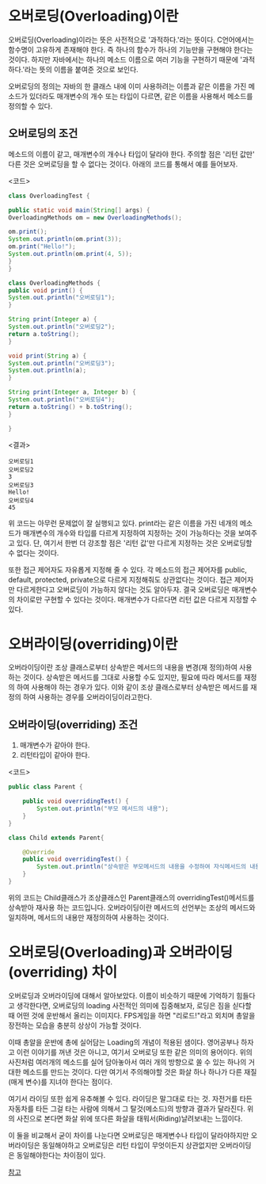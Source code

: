 # 오버로딩(Overloading)이란
오버로딩(Overloading)이라는 뜻은 사전적으로 '과적하다.'라는 뜻이다. C언어에서는 함수명이 고유하게 존재해야 한다. 즉 하나의 함수가 하나의 기능만을 구현해야 한다는 것이다. 하지만 자바에서는 하나의 메소드 이름으로 여러 기능을 구현하기 때문에 '과적하다.'라는 뜻의 이름을 붙여준 것으로 보인다.



오버로딩의 정의는 자바의 한 클래스 내에 이미 사용하려는 이름과 같은 이름을 가진 메소드가 있더라도 매개변수의 개수 또는 타입이 다르면, 같은 이름을 사용해서 메소드를 정의할 수 있다.

## 오버로딩의 조건
메소드의 이름이 같고, 매개변수의 개수나 타입이 달라야 한다. 주의할 점은 '리턴 값만' 다른 것은 오버로딩을 할 수 없다는 것이다. 아래의 코드를 통해서 예를 들어보자.



<코드>
```java
class OverloadingTest {

public static void main(String[] args) {
OverloadingMethods om = new OverloadingMethods();

om.print();
System.out.println(om.print(3));
om.print("Hello!");
System.out.println(om.print(4, 5));
}
}

class OverloadingMethods {
public void print() {
System.out.println("오버로딩1");
}

String print(Integer a) {
System.out.println("오버로딩2");
return a.toString();
}

void print(String a) {
System.out.println("오버로딩3");
System.out.println(a);
}

String print(Integer a, Integer b) {
System.out.println("오버로딩4");
return a.toString() + b.toString();
}

}

```

<결과>
```
오버로딩1
오버로딩2
3
오버로딩3
Hello!
오버로딩4
45
```


위 코드는 아무런 문제없이 잘 실행되고 있다. print라는 같은 이름을 가진 네개의 메소드가 매개변수의 개수와 타입를 다르게 지정하여 지정하는 것이 가능하다는 것을 보여주고 있다. 단, 여기서 한번 더 강조할 점은 '리턴 값'만 다르게 지정하는 것은 오버로딩할 수 없다는 것이다.

또한 접근 제어자도 자유롭게 지정해 줄 수 있다. 각 메소드의 접근 제어자를 public, default, protected, private으로 다르게 지정해줘도 상관없다는 것이다. 접근 제어자만 다르게한다고 오버로딩이 가능하지 않다는 것도 알아두자. 결국 오버로딩은 매개변수의 차이로만 구현할 수 있다는 것이다. 매개변수가 다르다면 리턴 값은 다르게 지정할 수 있다.

# 오버라이딩(overriding)이란
오버라이딩이란 조상 클래스로부터 상속받은 메서드의 내용을 변경(재 정의)하여 사용하는 것이다. 상속받은 메서드를 그대로 사용할 수도 있지만, 필요에 따라 메서드를 재정의 하여 사용해야 하는 경우가 있다. 이와 같이 조상 클래스로부터 상속받은 메서드를 재정의 하여 사용하는 경우를 오버라이딩이라고한다.

## 오버라이딩(overriding) 조건
1. 매개변수가 같아야 한다.
2. 리턴타입이 같아야 한다.

<코드>
```java
public class Parent {

    public void overridingTest() {
        System.out.println("부모 메서드의 내용");
    }
}

class Child extends Parent{

    @Override
    public void overridingTest() {
        System.out.println("상속받은 부모메서드의 내용을 수정하여 자식메서드의 내용으로 재사용");
    }
}
```

위의 코드는 Child클래스가 조상클래스인 Parent클래스의 overridingTest()메서드를 상속받아 재사용 하는 코드입니다. 오버라이딩이란 메서드의 선언부는 조상의 메서드와 일치하며, 메서드의 내용만 재정의하여 사용하는 것이다.

# 오버로딩(Overloading)과 오버라이딩(overriding) 차이
오버로딩과 오버라이딩에 대해서 알아보았다. 이름이 비슷하기 때문에 기억하기 힘들다고 생각한다면, 오버로딩의 loading 사전적인 의미에 집중해보자, 로딩은 짐을 싣다할 때 어떤 것에 운반해서 올리는 이미지다. FPS게임을 하면 "리로드!"라고 외치며 총알을 장전하는 모습을 충분히 상상이 가능할 것이다.

이때 총알을 운반에 총에 실어담는 Loading의 개념이 적용된 샘이다. 영어공부나 하자고 이런 이야기를 꺼낸 것은 아니고, 여기서 오버로딩 또한 같은 의미의 용어이다. 위의 사진처럼 여러개의 메소드를 실어 담아놓아서 여러 개의 방향으로 쏠 수 있는 하나의 거대한 메소드를 만드는 것이다. 다만 여기서 주의해야할 것은 화살 하나 하나가 다른 재질(매게 변수)를 지녀야 한다는 점이다.

여기서 라이딩 또한 쉽게 유추해볼 수 있다. 라이딩은 말그대로 타는 것. 자전거를 타든 자동차를 타든 그걸 타는 사람에 의해서 그 탈것(메소드)의 방향과 결과가 달라진다. 위의 사진으로 본다면 화살 위에 또다른 화살을 태워서(Riding)날려보내는 느낌이다.

이 둘을 비교해서 굳이 차이를 나눈다면 오버로딩은 매게변수나 타입이 달라야하지만 오버라이딩은 동일해야하고 오버로딩은 리턴 타입이 무엇이든지 상관없지만 오버라이딩은 동일해야한다는 차이점이 있다.

[참고](https://gguljaem.tistory.com/entry/%EC%98%A4%EB%B2%84%EB%A1%9C%EB%94%A9Overloading%EA%B3%BC-%EC%98%A4%EB%B2%84%EB%9D%BC%EC%9D%B4%EB%94%A9overriding-%EC%B0%A8%EC%9D%B4)
